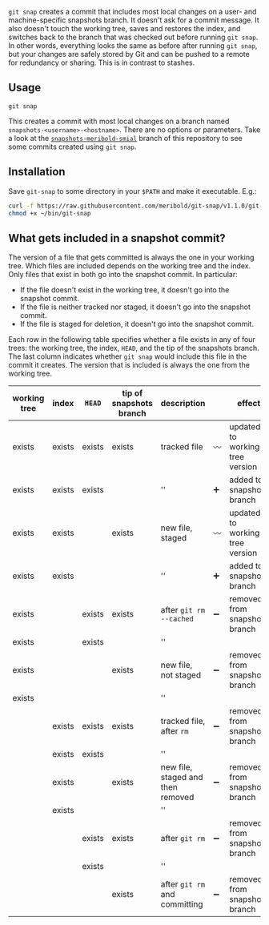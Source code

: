 `git snap` creates a commit that includes most local changes on a user- and
machine-specific snapshots branch.  It doesn't ask for a commit message.  It also doesn't
touch the working tree, saves and restores the index, and switches back to the branch that
was checked out before running `git snap`.  In other words, everything looks the same as
before after running `git snap`, but your changes are safely stored by Git and can be
pushed to a remote for redundancy or sharing.  This is in contrast to stashes.

## Usage

    git snap

This creates a commit with most local changes on a branch named
`snapshots-<username>-<hostname>`.  There are no options or parameters.  Take a look at
the [`snapshots-meribold-smial`][1] branch of this repository to see some commits created
using `git snap`.

## Installation

Save `git-snap` to some directory in your `$PATH` and make it executable.  E.g.:

```bash
curl -f https://raw.githubusercontent.com/meribold/git-snap/v1.1.0/git-snap > ~/bin/git-snap
chmod +x ~/bin/git-snap
```

## What gets included in a snapshot commit?

The version of a file that gets committed is always the one in your working tree.  Which
files are included depends on the working tree and the index.  Only files that exist in
both go into the snapshot commit.  In particular:

*   If the file doesn't exist in the working tree, it doesn't go into the snapshot commit.
*   If the file is neither tracked nor staged, it doesn't go into the snapshot commit.
*   If the file is staged for deletion, it doesn't go into the snapshot commit.

Each row in the following table specifies whether a file exists in any of four trees: the
working tree, the index, `HEAD`, and the tip of the snapshots branch.  The last column
indicates whether `git snap` would include this file in the commit it creates.  The
version that is included is always the one from the working tree.

| working tree | index  | `HEAD` | tip of snapshots branch | description                       |                    | effect                          |
|--------------|--------|--------|-------------------------|-----------------------------------|--------------------|---------------------------------|
| exists       | exists | exists | exists                  | tracked file                      | :wavy_dash:        | updated to working tree version |
| exists       | exists | exists |                         | ''                                | :heavy_plus_sign:  | added to snapshots branch       |
| exists       | exists |        | exists                  | new file, staged                  | :wavy_dash:        | updated to working tree version |
| exists       | exists |        |                         | ''                                | :heavy_plus_sign:  | added to snapshots branch       |
| exists       |        | exists | exists                  | after `git rm --cached`           | :heavy_minus_sign: | removed from snapshots branch   |
| exists       |        | exists |                         | ''                                |                    |                                 |
| exists       |        |        | exists                  | new file, not staged              | :heavy_minus_sign: | removed from snapshots branch   |
| exists       |        |        |                         | ''                                |                    |                                 |
|              | exists | exists | exists                  | tracked file, after `rm`          | :heavy_minus_sign: | removed from snapshots branch   |
|              | exists | exists |                         | ''                                |                    |                                 |
|              | exists |        | exists                  | new file, staged and then removed | :heavy_minus_sign: | removed from snapshots branch   |
|              | exists |        |                         | ''                                |                    |                                 |
|              |        | exists | exists                  | after `git rm`                    | :heavy_minus_sign: | removed from snapshots branch   |
|              |        | exists |                         | ''                                |                    |                                 |
|              |        |        | exists                  | after `git rm` and committing     | :heavy_minus_sign: | removed from snapshots branch   |

[1]: https://github.com/meribold/git-snap/commits/snapshots-meribold-smial
